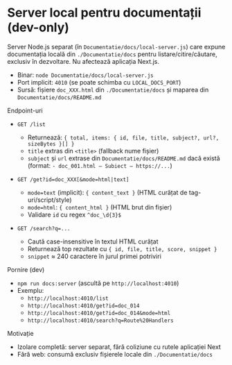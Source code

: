 # Server local pentru documentații (dev-only)

Server Node.js separat (în `Documentatie/docs/local-server.js`) care expune documentația locală din `./Documentatie/docs` pentru listare/citire/căutare, exclusiv în dezvoltare. Nu afectează aplicația Next.js.

- Binar: `node Documentatie/docs/local-server.js`
- Port implicit: `4010` (se poate schimba cu `LOCAL_DOCS_PORT`)
- Sursă: fișiere `doc_XXX.html` din `./Documentatie/docs` și maparea din `Documentatie/docs/README.md`

Endpoint-uri

- `GET /list`
  - Returnează: `{ total, items: { id, file, title, subject?, url?, sizeBytes }[] }`
  - `title` extras din `<title>` (fallback nume fișier)
  - `subject` și `url` extrase din `Documentatie/docs/README.md` dacă există (format: `- doc_001.html — Subiect — https://...`)

- `GET /get?id=doc_XXX[&mode=html|text]`
  - `mode=text` (implicit): `{ content_text }` (HTML curățat de tag-uri/script/style)
  - `mode=html`: `{ content_html }` (HTML brut din fișier)
  - Validare `id` cu regex `^doc_\d{3}$`

- `GET /search?q=...`
  - Caută case-insensitive în textul HTML curățat
  - Returnează top rezultate cu `{ id, file, title, score, snippet }`
  - `snippet` ≈ 240 caractere în jurul primei potriviri

Pornire (dev)

- `npm run docs:server` (ascultă pe `http://localhost:4010`)
- Exemplu:
  - `http://localhost:4010/list`
  - `http://localhost:4010/get?id=doc_014`
  - `http://localhost:4010/get?id=doc_014&mode=html`
  - `http://localhost:4010/search?q=Route%20Handlers`

Motivație

- Izolare completă: server separat, fără coliziune cu rutele aplicației Next
- Fără web: consumă exclusiv fișierele locale din `./Documentatie/docs`
